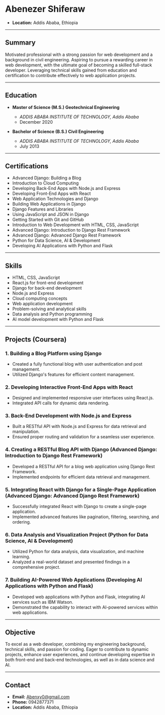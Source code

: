 # Abenezer Shiferaw

- **Location:** Addis Ababa, Ethiopia

---

## Summary

Motivated professional with a strong passion for web development and a background in civil engineering. Aspiring to pursue a rewarding career in web development, with the ultimate goal of becoming a skilled full-stack developer. Leveraging technical skills gained from education and certification to contribute effectively to web application projects.

---

## Education

- **Master of Science (M.S.) Geotechnical Engineering**
  - *ADDIS ABABA INSTITUTE OF TECHNOLOGY, Addis Ababa*
  - December 2020

- **Bachelor of Science (B.S.) Civil Engineering**
  - *ADDIS ABABA INSTITUTE OF TECHNOLOGY, Addis Ababa*
  - July 2013

---

## Certifications

- Advanced Django: Building a Blog
- Introduction to Cloud Computing
- Developing Back-End Apps with Node.js and Express
- Developing Front-End Apps with React
- Web Application Technologies and Django
- Building Web Applications in Django
- Django Features and Libraries
- Using JavaScript and JSON in Django
- Getting Started with Git and GitHub
- Introduction to Web Development with HTML, CSS, JavaScript
- Advanced Django: Introduction to Django Rest Framework
- Advanced Django: Advanced Django Rest Framework
- Python for Data Science, AI & Development
- Developing AI Applications with Python and Flask

---

## Skills

- HTML, CSS, JavaScript
- React.js for front-end development
- Django for back-end development
- Node.js and Express
- Cloud computing concepts
- Web application development
- Problem-solving and analytical skills
- Data analysis and Python programming
- AI model development with Python and Flask

---

## Projects (Coursera)

### 1. Building a Blog Platform using Django
- Created a fully functional blog with user authentication and post management.
- Utilized Django's features for efficient content management.

### 2. Developing Interactive Front-End Apps with React
- Designed and implemented responsive user interfaces using React.js.
- Integrated API calls for dynamic data rendering.

### 3. Back-End Development with Node.js and Express
- Built a RESTful API with Node.js and Express for data retrieval and manipulation.
- Ensured proper routing and validation for a seamless user experience.

### 4. Creating a RESTful Blog API with Django (Advanced Django: Introduction to Django Rest Framework)
- Developed a RESTful API for a blog web application using Django Rest Framework.
- Implemented endpoints for efficient data retrieval and management.

### 5. Integrating React with Django for a Single-Page Application (Advanced Django: Advanced Django Rest Framework)
- Successfully integrated React with Django to create a single-page application.
- Implemented advanced features like pagination, filtering, searching, and ordering.

### 6. Data Analysis and Visualization Project (Python for Data Science, AI & Development)
- Utilized Python for data analysis, data visualization, and machine learning.
- Analyzed a real-world dataset and presented findings in a comprehensive project.

### 7. Building AI-Powered Web Applications (Developing AI Applications with Python and Flask)
- Developed web applications with Python and Flask, integrating AI services such as IBM Watson.
- Demonstrated the capability to interact with AI-powered services within web applications.

---

## Objective

To excel as a web developer, combining my engineering background, technical skills, 
and passion for coding. Eager to contribute to dynamic projects, enhance user experiences, 
and continue developing expertise in both front-end and back-end technologies, as well as in data science and AI.

---

## Contact

- **Email:** Abenxy0@gmail.com
- **Phone:** 0942877371
- **Location:** Addis Ababa, Ethiopia
